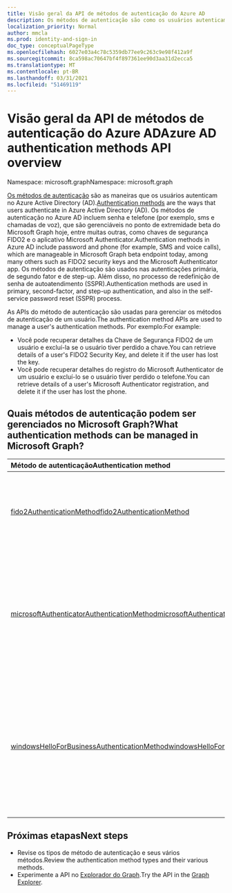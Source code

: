 ```yaml
---
title: Visão geral da API de métodos de autenticação do Azure AD
description: Os métodos de autenticação são como os usuários autenticam no Azure AD.
localization_priority: Normal
author: mmcla
ms.prod: identity-and-sign-in
doc_type: conceptualPageType
ms.openlocfilehash: 6027e03a4c78c5359db77ee9c263c9e98f412a9f
ms.sourcegitcommit: 8ca598ac70647bf4f897361ee90d3aa31d2ecca5
ms.translationtype: MT
ms.contentlocale: pt-BR
ms.lasthandoff: 03/31/2021
ms.locfileid: "51469119"
---
```

# <a name="azure-ad-authentication-methods-api-overview"></a><span data-ttu-id="f1f84-103">Visão geral da API de métodos de autenticação do Azure AD</span><span class="sxs-lookup"><span data-stu-id="f1f84-103">Azure AD authentication methods API overview</span></span>

<span data-ttu-id="f1f84-104">Namespace: microsoft.graph</span><span class="sxs-lookup"><span data-stu-id="f1f84-104">Namespace: microsoft.graph</span></span>

<span data-ttu-id="f1f84-105">[Os métodos de autenticação](/azure/active-directory/authentication/concept-authentication-methods) são as maneiras que os usuários autenticam no Azure Active Directory (AD).</span><span class="sxs-lookup"><span data-stu-id="f1f84-105">[Authentication methods](/azure/active-directory/authentication/concept-authentication-methods) are the ways that users authenticate in Azure Active Directory (AD).</span></span> <span data-ttu-id="f1f84-106">Os métodos de autenticação no Azure AD incluem senha e telefone (por exemplo, sms e chamadas de voz), que são gerenciáveis no ponto de extremidade beta do Microsoft Graph hoje, entre muitas outras, como chaves de segurança FIDO2 e o aplicativo Microsoft Authenticator.</span><span class="sxs-lookup"><span data-stu-id="f1f84-106">Authentication methods in Azure AD include password and phone (for example, SMS and voice calls), which are manageable in Microsoft Graph beta endpoint today, among many others such as FIDO2 security keys and the Microsoft Authenticator app.</span></span> <span data-ttu-id="f1f84-107">Os métodos de autenticação são usados nas autenticações primária, de segundo fator e de step-up. Além disso, no processo de redefinição de senha de autoatendimento (SSPR).</span><span class="sxs-lookup"><span data-stu-id="f1f84-107">Authentication methods are used in primary, second-factor, and step-up authentication, and also in the self-service password reset (SSPR) process.</span></span>

<span data-ttu-id="f1f84-108">As APIs do método de autenticação são usadas para gerenciar os métodos de autenticação de um usuário.</span><span class="sxs-lookup"><span data-stu-id="f1f84-108">The authentication method APIs are used to manage a user's authentication methods.</span></span> <span data-ttu-id="f1f84-109">Por exemplo:</span><span class="sxs-lookup"><span data-stu-id="f1f84-109">For example:</span></span>

* <span data-ttu-id="f1f84-110">Você pode recuperar detalhes da Chave de Segurança FIDO2 de um usuário e excluí-la se o usuário tiver perdido a chave.</span><span class="sxs-lookup"><span data-stu-id="f1f84-110">You can retrieve details of a user's FIDO2 Security Key, and delete it if the user has lost the key.</span></span>
* <span data-ttu-id="f1f84-111">Você pode recuperar detalhes do registro do Microsoft Authenticator de um usuário e excluí-lo se o usuário tiver perdido o telefone.</span><span class="sxs-lookup"><span data-stu-id="f1f84-111">You can retrieve details of a user's Microsoft Authenticator registration, and delete it if the user has lost the phone.</span></span>

## <a name="what-authentication-methods-can-be-managed-in-microsoft-graph"></a><span data-ttu-id="f1f84-112">Quais métodos de autenticação podem ser gerenciados no Microsoft Graph?</span><span class="sxs-lookup"><span data-stu-id="f1f84-112">What authentication methods can be managed in Microsoft Graph?</span></span>

|<span data-ttu-id="f1f84-113">Método de autenticação</span><span class="sxs-lookup"><span data-stu-id="f1f84-113">Authentication method</span></span>       | <span data-ttu-id="f1f84-114">Descrição</span><span class="sxs-lookup"><span data-stu-id="f1f84-114">Description</span></span> |<span data-ttu-id="f1f84-115">Exemplos</span><span class="sxs-lookup"><span data-stu-id="f1f84-115">Examples</span></span>     |
|:---------------------------|:------------|:------------|
|[<span data-ttu-id="f1f84-116">fido2AuthenticationMethod</span><span class="sxs-lookup"><span data-stu-id="f1f84-116">fido2AuthenticationMethod</span></span>](fido2authenticationmethod.md)|<span data-ttu-id="f1f84-117">Uma Chave de Segurança FIDO2 pode ser usada por um usuário para entrar no Azure AD.</span><span class="sxs-lookup"><span data-stu-id="f1f84-117">A FIDO2 Security Key can be used by a user to sign-in to Azure AD.</span></span>|<span data-ttu-id="f1f84-118">Excluir uma chave de segurança FIDO2 perdida.</span><span class="sxs-lookup"><span data-stu-id="f1f84-118">Delete a lost FIDO2 Security Key.</span></span>|
|[<span data-ttu-id="f1f84-119">microsoftAuthenticatorAuthenticationMethod</span><span class="sxs-lookup"><span data-stu-id="f1f84-119">microsoftAuthenticatorAuthenticationMethod</span></span>](microsoftauthenticatorauthenticationmethod.md)|<span data-ttu-id="f1f84-120">O Microsoft Authenticator pode ser usado por um usuário para entrar ou executar a autenticação multifafatório no Azure AD</span><span class="sxs-lookup"><span data-stu-id="f1f84-120">Microsoft Authenticator can be used by a user to sign-in or perform multi-factor authentication to Azure AD</span></span>|<span data-ttu-id="f1f84-121">Exclua um método de autenticação do Microsoft Authenticator.</span><span class="sxs-lookup"><span data-stu-id="f1f84-121">Delete a Microsoft Authenticator authentication method.</span></span>|
|[<span data-ttu-id="f1f84-122">windowsHelloForBusinessAuthenticationMethod</span><span class="sxs-lookup"><span data-stu-id="f1f84-122">windowsHelloForBusinessAuthenticationMethod</span></span>](windowsHelloForBusinessAuthenticationMethod.md)|<span data-ttu-id="f1f84-123">O Windows Hello para Empresas é um método de entrada sem senha em dispositivos Windows.</span><span class="sxs-lookup"><span data-stu-id="f1f84-123">Windows Hello for Business is a passwordless sign-in method on Windows devices.</span></span>|<span data-ttu-id="f1f84-124">Consulte dispositivos em que um usuário habilitar a entrada do Windows Hello para Empresas.</span><span class="sxs-lookup"><span data-stu-id="f1f84-124">See devices where a user has enabled Windows Hello for Business sign-in.</span></span> <span data-ttu-id="f1f84-125">Exclua uma credencial do Windows Hello para Empresas.</span><span class="sxs-lookup"><span data-stu-id="f1f84-125">Delete a Windows Hello for Business credential.</span></span>|

## <a name="next-steps"></a><span data-ttu-id="f1f84-126">Próximas etapas</span><span class="sxs-lookup"><span data-stu-id="f1f84-126">Next steps</span></span>

* <span data-ttu-id="f1f84-127">Revise os tipos de método de autenticação e seus vários métodos.</span><span class="sxs-lookup"><span data-stu-id="f1f84-127">Review the authentication method types and their various methods.</span></span>
* <span data-ttu-id="f1f84-128">Experimente a API no [Explorador do Graph](https://developer.microsoft.com/graph/graph-explorer).</span><span class="sxs-lookup"><span data-stu-id="f1f84-128">Try the API in the [Graph Explorer](https://developer.microsoft.com/graph/graph-explorer).</span></span>
